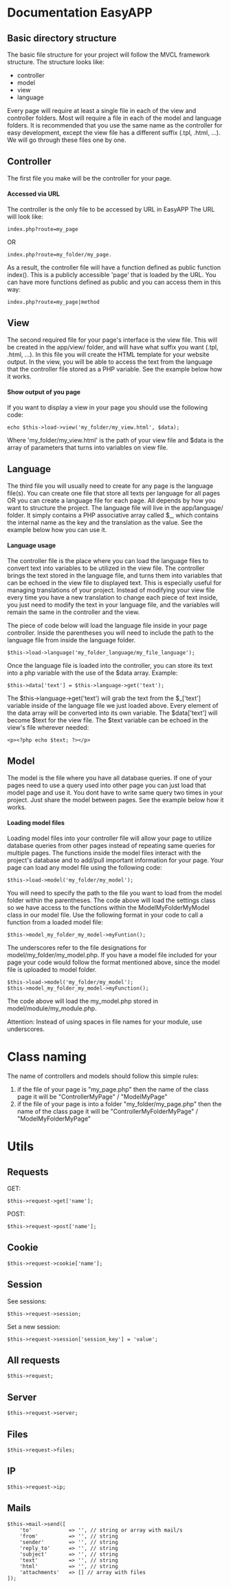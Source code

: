 # Documentation EasyAPP

## Basic directory structure
The basic file structure for your project will follow the MVCL framework structure.
The structure looks like:
- controller
- model
- view
- language

Every page will require at least a single file in each of the view and controller folders. Most will require a file in each of the model and language folders. It is recommended that you use the same name as the controller for easy development, except the view file has a different suffix (.tpl, .html, ...). We will go through these files one by one.

## Controller
The first file you make will be the controller for your page.

#### Accessed via URL
The controller is the only file to be accessed by URL in EasyAPP 
The URL will look like: 
```
index.php?route=my_page
```
OR 
```
index.php?route=my_folder/my_page.
```
As a result, the controller file will have a function defined as public function index(). This is a publicly accessible 'page' that is loaded by the URL.
You can have more functions defined as public and you can access them in this way:
```
index.php?route=my_page|method
```

## View 
The second required file for your page's interface is the view file. This will be created in the app/view/ folder, and will have what suffix you want (.tpl, .html, ...).
In this file you will create the HTML template for your website output.
In the view, you will be able to access the text from the language that the controller file stored as a PHP variable. See the example below how it works.

#### Show output of you page
If you want to display a view in your page you should use the following code:
```
echo $this->load->view('my_folder/my_view.html', $data);
```
Where 'my_folder/my_view.html' is the path of your view file and $data is the array of parameters that turns into variables on view file.


## Language
The third file you will usually need to create for any page is the language file(s). You can create one file that store all texts per language for all pages OR you can create a language file for each page. All depends by how you want to structure the project. The language file will live in the app/language/ folder. It simply contains a PHP associative array called $_, which contains the internal name as the key and the translation as the value. 
See the example below how you can use it.

#### Language usage 
The controller file is the place where you can load the language files to convert text into variables to be utilized in the view file.
The controller brings the text stored in the language file, and turns them into variables that can be echoed in the view file to displayed text. This is especially useful for managing translations of your project.
Instead of modifying your view file every time you have a new translation to change each piece of text inside, you just need to modify the text in your language file, and the variables will remain the same in the controller and the view.

The piece of code below will load the language file inside in your page controller. Inside the parentheses you will need to include the path to the language file from inside the language folder.
```
$this->load->language('my_folder_language/my_file_language');
```
Once the language file is loaded into the controller, you can store its text into a php variable with the use of the $data array. Example:
```
$this->data['text'] = $this->language->get('text');
```
The $this->language->get('text') will grab the text from the $_['text'] variable inside of the language file we just loaded above. Every element of the data array will be converted into its own variable. The $data['text'] will become $text for the view file. The $text variable can be echoed in the view's file wherever needed:
```
<p><?php echo $text; ?></p>
```

## Model
The model is the file where you have all database queries. If one of your pages need to use a query used into other page you can just load that model page and use it. You dont have to write same query two times in your project. Just share the model between pages. See the example below how it works.

#### Loading model files
Loading model files into your controller file will allow your page to utilize database queries from other pages instead of repeating same queries for multiple pages.
The functions inside the model files interact with the project's database and to add/pull important information for your page.
Your page can load any model file using the following code:
```
$this->load->model('my_folder/my_model');
```
You will need to specify the path to the file you want to load from the model folder within the parentheses. The code above will load the settings class so we have access to the functions within the ModelMyFolderMyModel class in our model file. Use the following format in your code to call a function from a loaded model file:
```
$this->model_my_folder_my_model->myFuntion();
```
The underscores refer to the file designations for model/my_folder/my_model.php. If you have a model file included for your page your code would follow the format mentioned above, since the model file is uploaded to model folder.
```
$this->load->model('my_folder/my_model');
$this->model_my_folder_my_model->myFunction();
```
The code above will load the my_model.php stored in model/module/my_module.php.

Attention: Instead of using spaces in file names for your module, use underscores.

# Class naming
The name of controllers and models should follow this simple rules:
1. if the file of your page is "my_page.php" then the name of the class page it will be "ControllerMyPage" / "ModelMyPage"
2. if the file of your page is into a folder "my_folder/my_page.php" then the name of the class page it will be "ControllerMyFolderMyPage" / "ModelMyFolderMyPage"


# Utils

## Requests
GET:
```
$this->request->get['name'];
```
POST:
```
$this->request->post['name'];
```
## Cookie
```
$this->request->cookie['name'];
```
## Session
See sessions:
```
$this->request->session;
```
Set a new session:
```
$this->request->session['session_key'] = 'value';
```
## All requests
```
$this->request;
```
## Server
```
$this->request->server;
```
## Files
```
$this->request->files;
```
## IP
```
$this->request->ip;
```
## Mails
```
$this->mail->send([
    'to'            => '', // string or array with mail/s
    'from'          => '', // string
    'sender'        => '', // string
    'reply_to'      => '', // string
    'subject'       => '', // string
    'text'          => '', // string
    'html'          => '', // string
    'attachments'   => [] // array with files
]);
```